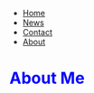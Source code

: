 <link rel="stylesheet" href="design.css">
<div>
  <div>
    <ul>
  <li><a href="default.asp">Home</a></li>
  <li><a href="news.asp">News</a></li>
  <li><a href="contact.asp">Contact</a></li>
  <li><a href="about.asp">About</a></li>
</ul>
      <h1><span style="color:blue">About Me</span></h1>
  </div>
</div>
